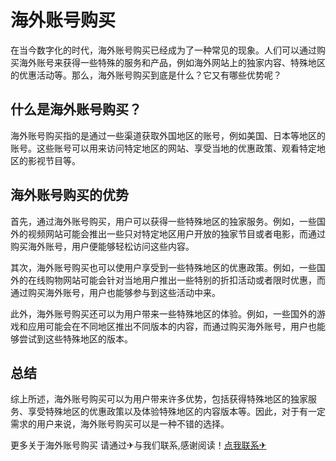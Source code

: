 # 海外账号购买

在当今数字化的时代，海外账号购买已经成为了一种常见的现象。人们可以通过购买海外账号来获得一些特殊的服务和产品，例如海外网站上的独家内容、特殊地区的优惠活动等。那么，海外账号购买到底是什么？它又有哪些优势呢？

## 什么是海外账号购买？

海外账号购买指的是通过一些渠道获取外国地区的账号，例如美国、日本等地区的账号。这些账号可以用来访问特定地区的网站、享受当地的优惠政策、观看特定地区的影视节目等。

## 海外账号购买的优势

首先，通过海外账号购买，用户可以获得一些特殊地区的独家服务。例如，一些国外的视频网站可能会推出一些只对特定地区用户开放的独家节目或者电影，而通过购买海外账号，用户便能够轻松访问这些内容。

其次，海外账号购买也可以使用户享受到一些特殊地区的优惠政策。例如，一些国外的在线购物网站可能会针对当地用户推出一些特别的折扣活动或者限时优惠，而通过购买海外账号，用户也能够参与到这些活动中来。

此外，海外账号购买还可以为用户带来一些特殊地区的体验。例如，一些国外的游戏和应用可能会在不同地区推出不同版本的内容，而通过购买海外账号，用户也能够尝试到这些特殊地区的版本。

## 总结

综上所述，海外账号购买可以为用户带来许多优势，包括获得特殊地区的独家服务、享受特殊地区的优惠政策以及体验特殊地区的内容版本等。因此，对于有一定需求的用户来说，海外账号购买可以是一种不错的选择。

更多关于海外账号购买 请通过✈与我们联系,感谢阅读！[点我联系✈](https://m.k02.cc)